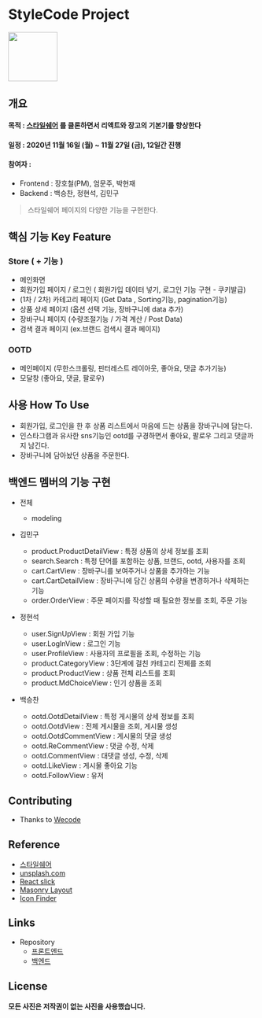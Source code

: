# StyleCode Project

<img src="https://i.ibb.co/h2xWRXL/2020-11-16-6-27-04.png" height="100"/>

## 개요

#### 목적 : [스타일쉐어](https://www.styleshare.kr/) 를 클론하면서 리액트와 장고의 기본기를 향상한다

#### 일정 : 2020년 11월 16일 (월) ~ 11월 27일 (금), 12일간 진행

#### 참여자 :

- Frontend : 장호철(PM), 엄문주, 박현재
- Backend : 백승찬, 정현석, 김민구

> 스타일쉐어 페이지의 다양한 기능을 구현한다.

## 핵심 기능 Key Feature

### Store ( + 기능 )
- 메인화면 
- 회원가입 페이지 / 로그인 ( 회원가입 데이터 넣기, 로그인 기능 구현 - 쿠키발급)
- (1차 / 2차) 카테고리 페이지 (Get Data , Sorting기능, pagination기능) 
- 상품 상세 페이지 (옵션 선택 기능, 장바구니에 data 추가)
- 장바구니 페이지 (수량조절기능 / 가격 계산 / Post Data)
- 검색 결과 페이지 (ex.브랜드 검색시 결과 페이지)

### OOTD
- 메인페이지 (무한스크롤링, 핀터레스트 레이아웃, 좋아요, 댓글 추가기능)
- 모달창 (좋아요, 댓글, 팔로우)

## 사용 How To Use

- 회원가입, 로그인을 한 후 상품 리스트에서 마음에 드는 상품을 장바구니에 담는다.
- 인스타그램과 유사한 sns기능인 ootd를 구경하면서 좋아요, 팔로우 그리고 댓글까지 남긴다.
- 장바구니에 담아놨던 상품을 주문한다.

## 백엔드 멤버의 기능 구현

- 전체
    - modeling

- 김민구
    - product.ProductDetailView : 특정 상품의 상세 정보를 조회
    - search.Search : 특정 단어를 포함하는 상품, 브랜드, ootd, 사용자를 조회
    - cart.CartView : 장바구니를 보여주거나 상품을 추가하는 기능
    - cart.CartDetailView : 장바구니에 담긴 상품의 수량을 변경하거나 삭제하는 기능
    - order.OrderView : 주문 페이지를 작성할 때 필요한 정보를 조회, 주문 기능
    
- 정현석
    - user.SignUpView : 회원 가입 기능
    - user.LogInView : 로그인 기능
    - user.ProfileView : 사용자의 프로필을 조회, 수정하는 기능
    - product.CategoryView : 3단계에 걸친 카테고리 전체를 조회
    - product.ProductView : 상품 전체 리스트를 조회
    - product.MdChoiceView : 인기 상품을 조회
    
- 백승찬
    - ootd.OotdDetailView : 특정 게시물의 상세 정보를 조회
    - ootd.OotdView : 전체 게시물을 조회, 게시물 생성
    - ootd.OotdCommentView : 게시물의 댓글 생성
    - ootd.ReCommentView : 댓글 수정, 삭제
    - ootd.CommentView : 대댓글 생성, 수정, 삭제
    - ootd.LikeView : 게시물 좋아요 기능
    - ootd.FollowView : 유저 

## Contributing

- Thanks to [Wecode](https://wecode.co.kr/)

## Reference

- [스타일쉐어](https://www.styleshare.kr/)
- [unsplash.com](https://unsplash.com/)
- [React slick](https://react-slick.neostack.com/)
- [Masonry Layout](https://masonry.desandro.com/layout.html)
- [Icon Finder](https://www.iconfinder.com/)


## Links

- Repository
  - [프론트엔드](https://github.com/wecode-bootcamp-korea/14-1st-StyleCode-frontend/)
  - [백엔드](https://github.com/wecode-bootcamp-korea/14-1st-StyleCode-backend)

## License

**모든 사진은 저작권이 없는 사진을 사용했습니다.**
